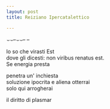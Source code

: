 ```yaml
---
layout: post
title: Reiziano Ipercatalettico

---
```


*⌣⌣–⌣⌣– –*

Io so che virasti Est    
dove gli dicesti: non viribus renatus est.   
Se energia presta  

penetra un' inchiesta     
soluzione ipocrita e aliena otterrai     
solo qui arrogherai   

il diritto di plasmar   
